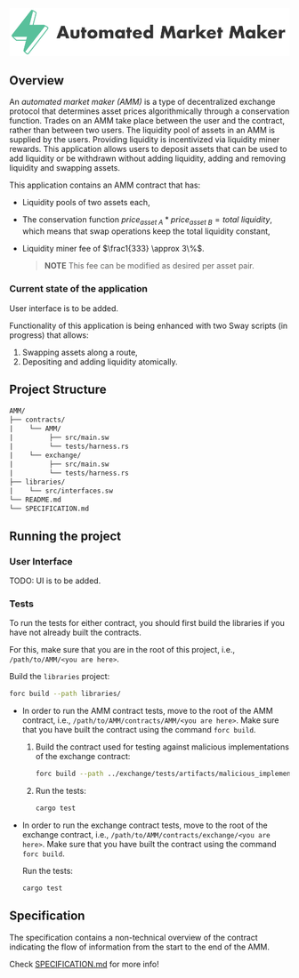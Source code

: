 <p align="center">
    <picture>
        <source media="(prefers-color-scheme: dark)" srcset=".docs/amm_logo-dark_theme.png">
        <img alt="automated market maker logo" width="600px" src=".docs/amm_logo-light_theme.png">
    </picture>
</p>

## Overview

An *automated market maker (AMM)* is a type of decentralized exchange protocol that determines asset prices algorithmically through a conservation function. Trades on an AMM take place between the user and the contract, rather than between two users. The liquidity pool of assets in an AMM is supplied by the users. Providing liquidity is incentivized via liquidity miner rewards. This application allows users to deposit assets that can be used to add liquidity or be withdrawn without adding liquidity, adding and removing liquidity and swapping assets.

This application contains an AMM contract that has: 
- Liquidity pools of two assets each,
- The conservation function $price_{asset\ A} * price_{asset\ B} = total\ liquidity$, which means that swap operations keep the total liquidity constant,
- Liquidity miner fee of $\frac1{333} \approx 3\%$.

    > **NOTE** This fee can be modified as desired per asset pair.

### Current state of the application

User interface is to be added.

Functionality of this application is being enhanced with two Sway scripts (in progress) that allows:
1) Swapping assets along a route,
2) Depositing and adding liquidity atomically.

## Project Structure

```
AMM/
├── contracts/
|    └── AMM/
|         ├── src/main.sw
|         └── tests/harness.rs
|    └── exchange/
|         ├── src/main.sw
|         └── tests/harness.rs
├── libraries/
|    └── src/interfaces.sw
└── README.md
└── SPECIFICATION.md
```

## Running the project

### User Interface

TODO: UI is to be added.

### Tests

To run the tests for either contract, you should first build the libraries if you have not already built the contracts. 

For this, make sure that you are in the root of this project, i.e., `/path/to/AMM/<you are here>`.

Build the `libraries` project:
```bash
forc build --path libraries/
```

- In order to run the AMM contract tests, move to the root of the AMM contract, i.e., `/path/to/AMM/contracts/AMM/<you are here>`. Make sure that you have built the contract using the command `forc build`.

    1. Build the contract used for testing against malicious implementations of the exchange contract:
        ```bash
        forc build --path ../exchange/tests/artifacts/malicious_implementation/
        ```
    2. Run the tests:
        ```bash
        cargo test
        ```
- In order to run the exchange contract tests, move to the root of the exchange contract, i.e., `/path/to/AMM/contracts/exchange/<you are here>`. Make sure that you have built the contract using the command `forc build`. 

    Run the tests:
    ```bash
    cargo test
    ```

## Specification

The specification contains a non-technical overview of the contract indicating the flow of information from the start to the end of the AMM.

Check [SPECIFICATION.md](./SPECIFICATION.md) for more info!

